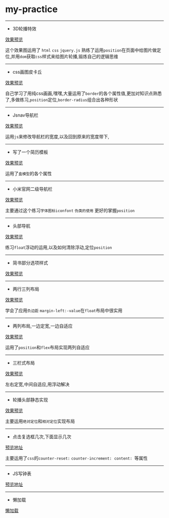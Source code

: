 # my-practice
***
- 3D轮播特效

[效果预览]( https://yym-yumeng123.github.io/my-practice/Carousel/index.html)

这个效果图运用了 `html` `css` `jquery.js` 熟练了运用`position`在页面中给图片做定位,并用`dom`获取`css`样式来给图片轮播,锻炼自己的逻辑思维
***
- css画图皮卡丘

[效果预览]( https://yym-yumeng123.github.io/my-practice/draw.html)

自己学习了用纯css画画,嘿嘿,大量运用了`border`的各个属性值,更加对知识点熟悉了,多做练习,`position`定位,`border-radius`组合出各种形状
***
- Jsnav导航栏

[效果预览](https://yym-yumeng123.github.io/my-practice/JSnav.html)

运用`js`来修改导航栏的宽度,以及回到原来的宽度带下,
***
- 写了一个简历模板

[效果预览](https://yym-yumeng123.github.io/my-practice/Test.html)

运用了`盒模型`的各个属性
***
- 小米官网二级导航栏

[效果预览](https://yym-yumeng123.github.io/my-practice/xiaomi_nav/index.html)

主要通过这个练习`字体图标iconfont` `伪类的使用` 更好的掌握`position`
***

- 头部导航

[效果预览](https://yym-yumeng123.github.io/my-practice/nav.html)

练习`float`浮动的运用,以及如何清除浮动,定位`position`

***

- 简书部分选项样式

[效果预览](https://yym-yumeng123.github.io/my-practice/jianshu/index.html)
***
- 两行三列布局

[效果预览](https://yym-yumeng123.github.io/my-practice/list/list.html)

学会了应用`负边距` `margin-left:-value`在`float`布局中很实用
***
- 两列布局,一边定宽,一边自适应

[效果预览](https://yym-yumeng123.github.io//my-practice/twoList.html)

运用了`position`和`flex`布局实现两列自适应
***
- 三栏式布局

[效果预览](https://yym-yumeng123.github.io//my-practice/three.html)

左右定宽,中间自适应,用浮动解决
***
- 轮播头部静态实现

[效果预览](https://yym-yumeng123.github.io/my-practice/lunbo-dingwei/image_slide.html)

主要运用`绝对定位`和`相对定位`实现布局
***
- 点击复选框几次,下面显示几次

[预览地址](https://yym-yumeng123.github.io/my-practice/counter-reset.html)

主要运用了`css`的`counter-reset:` `counter-increment:`  `content: `等属性
***
- JS写钟表

[预览地址](https://yym-yumeng123.github.io/my-practice/clock.html)
***
- 懒加载

[懒加载](https://yym-yumeng123.github.io/my-practice/lazyload.html)
